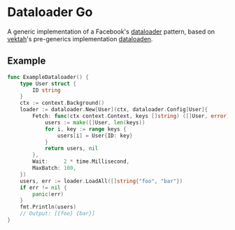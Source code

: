 Dataloader Go
=============

A generic implementation of a Facebook's [dataloader](https://github.com/facebook/dataloader) pattern, based on [vektah](https://github.com/vektah)'s pre-generics implementation [dataloaden](https://github.com/vektah/dataloaden).

Example
-------

```go
func ExampleDataloader() {
	type User struct {
		ID string
	}
	ctx := context.Background()
	loader := dataloader.New[User](ctx, dataloader.Config[User]{
		Fetch: func(ctx context.Context, keys []string) ([]User, error) {
			users := make([]User, len(keys))
			for i, key := range keys {
				users[i] = User{ID: key}
			}
			return users, nil
		},
		Wait:     2 * time.Millisecond,
		MaxBatch: 100,
	})
	users, err := loader.LoadAll([]string{"foo", "bar"})
	if err != nil {
		panic(err)
	}
	fmt.Println(users)
	// Output: [{foo} {bar}]
}
```
